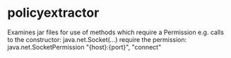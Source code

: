 policyextractor
=====================

Examines jar files for use of methods which require a Permission e.g. calls to the constructor: 
    java.net.Socket(...)
require the permission:
    java.net.SocketPermission "{host}:{port}", "connect"